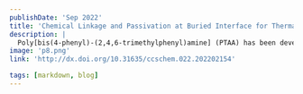 ```yaml
---
publishDate: 'Sep 2022'
title: 'Chemical Linkage and Passivation at Buried Interface for Thermally Stable Inverted Perovskite Solar Cells with Efficiency over 22%'
description: |
  Poly[bis(4-phenyl)-(2,4,6-trimethylphenyl)amine] (PTAA) has been developed as one of the most popular hole transport layer (HTL) materials in inverted perovskite solar cells (PSCs). However, the efficiency, thermal stability, and reproducibility of PTAA-based devices are still largely limited by underoptimized chemical interaction, energy level alignment, and contact affinity at the PTAA/perovskite interface. To this end, we introduced a bilateral chemical linker to simultaneously achieve favorable chemical interaction with the PTAA underlayer and form robust coordination bonding with the buried perovskite bottom layer, which beneficially improved the contact affinity, facilitated the hole extraction, well-passivated the interfacial defects, and relieved the nonradiative charge recombination at the HTL/perovskite buried interface. The inverted PSCs modified with interfacial chemical linker exhibited consistently higher power conversion efficiencies and performance reproducibility than that of the PTAA-only devices. Combined with the blade-coated FA0.4MA0.6PbI3 perovskite layer, a champion efficiency of 22.23% has been achieved, which is one of the highest reported values for the inverted PSCs based on the bilayer HTL. The targeted device showed enhanced thermal stability under continuous heating at 85 °C owing to suppressed composition segregation with robust interfacial linkage and consolidation. This work offers a new insight towards making efficient, thermally stable, and reproducible perovskite photovoltaics.
image: 'p8.png'
link: 'http://dx.doi.org/10.31635/ccschem.022.202202154'

tags: [markdown, blog]
---
```

